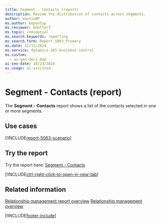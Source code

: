 ```yaml
---
title: Segment - Contacts (report)
description: Review the distribution of contacts across segments.
author: kennieNP
ms.author: kepontop
ms.reviewer: bholtorf
ms.topic: conceptual
ms.search.keywords: reporting
ms.search.form: Report_5063_Primary
ms.date: 11/11/2024
ms.service: dynamics-365-business-central
ms.custom:
  - ai-gen-docs-bap
ai-seo-date: 10/23/2024
ai.usage: ai-assisted
---
```


# Segment - Contacts (report)

The **Segment - Contacts** report shows a list of the contacts selected in one or more segments.

## Use cases

[!INCLUDE[report-5063-scenario](../includes/report-5063-scenario-include.md)]

<!-- 

Prompt

Below is a report in an ERP system. Provide 3-4 use cases for different personas working with project management or finance for projects.

Format like this:    
  
As a <persona>, use the report to    
* use case 1  
* use case 2    

Do not capitalize the persona names. 

Do not start lines with "Use the data to"

## Report name
Segment - Contacts

## Report description

### What the report does

### Use cases

Please include your data sources and URLs

-->

## Try the report

Try the report here: [Segment - Contacts](https://businesscentral.dynamics.com?report=5063)

[!INCLUDE[ctrl-right-click-to-open-in-new-tab](../includes/ctrl-right-click-to-open-in-new-tab.md)]

## Related information

[Relationship management report overview](../marketing-reports.md)
[Relationship management overview](../marketing-relationship-management.md)

[!INCLUDE[footer-include](../includes/footer-banner.md)]